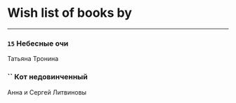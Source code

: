 # Wish list of books by [](https://ok.ru/profile/536771522733)
---

### `15` Небесные очи
Татьяна Тронина

### `` Кот недовинченный
Анна и Сергей Литвиновы

